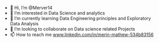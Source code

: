 - 👋 Hi, I’m @Merver14
- 👀 I’m interested in Data Science and analytics
- 🌱 I’m currently learning Data Engineering principles and Exploratory Data Analysis
- 💞️ I’m looking to collaborate on Data science related Projects
- 📫 How to reach me www.linkedin.com/in/merin-mathew-534b83156

<!---
Merver14/Merver14 is a ✨ special ✨ repository because its `README.md` (this file) appears on your GitHub profile.
You can click the Preview link to take a look at your changes.
--->

